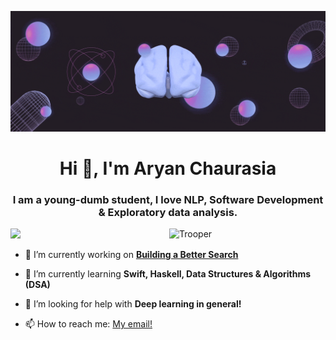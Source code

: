 ![MasterHead](https://github.com/aryan1107/aryan1107/blob/main/AI_designing-with-data.gif)
<h1 align="center">Hi 👋, I'm Aryan Chaurasia</h1>
<h3 align="center">I am a young-dumb student, I love NLP, Software Development & Exploratory data analysis.</h3>
<img align="right" alt="Trooper" width="250" src="https://media.giphy.com/media/pGRYKh7FTWmhpeDIJc/giphy.gif">

<p align="left"> <img  src="https://komarev.com/ghpvc/?username=aryan1107&label=Profile%20views&color=0e75b6&style=flat" /> </p>

- 🔭 I’m currently working on **[Building a Better Search](https://brutusai.com)**

- 🌱 I’m currently learning **Swift, Haskell, Data Structures & Algorithms (DSA)**

- 🤝 I’m looking for help with **Deep learning in general!**

- 📫 How to reach me: <a href="mailto: aryan.chaurasia[@]alumni.utoronto.[ca]">My email!</a>
